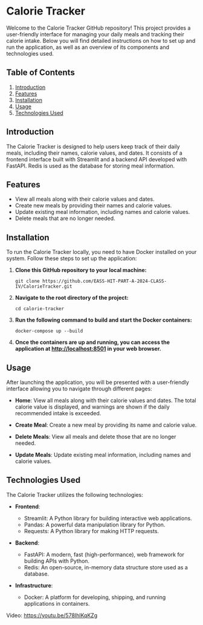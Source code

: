 # Calorie Tracker

Welcome to the Calorie Tracker GitHub repository! This project provides a user-friendly interface for managing your daily meals and tracking their calorie intake. Below you will find detailed instructions on how to set up and run the application, as well as an overview of its components and technologies used.

## Table of Contents

1. [Introduction](#introduction)
2. [Features](#features)
3. [Installation](#installation)
4. [Usage](#usage)
5. [Technologies Used](#technologies-used)

## Introduction

The Calorie Tracker is designed to help users keep track of their daily meals, including their names, calorie values, and dates. It consists of a frontend interface built with Streamlit and a backend API developed with FastAPI. Redis is used as the database for storing meal information.

## Features

- View all meals along with their calorie values and dates.
- Create new meals by providing their names and calorie values.
- Update existing meal information, including names and calorie values.
- Delete meals that are no longer needed.

## Installation

To run the Calorie Tracker locally, you need to have Docker installed on your system. Follow these steps to set up the application:

1. **Clone this GitHub repository to your local machine:**

    ```
    git clone https://github.com/EASS-HIT-PART-A-2024-CLASS-IV/CalorieTracker.git
    ```

2. **Navigate to the root directory of the project:**

    ```
    cd calorie-tracker
    ```

3. **Run the following command to build and start the Docker containers:**

    ```
    docker-compose up --build
    ```

4. **Once the containers are up and running, you can access the application at [http://localhost:8501](http://localhost:8501) in your web browser.**

## Usage

After launching the application, you will be presented with a user-friendly interface allowing you to navigate through different pages:

- **Home**: View all meals along with their calorie values and dates. The total calorie value is displayed, and warnings are shown if the daily recommended intake is exceeded.

- **Create Meal**: Create a new meal by providing its name and calorie value.

- **Delete Meals**: View all meals and delete those that are no longer needed.

- **Update Meals**: Update existing meal information, including names and calorie values.

## Technologies Used

The Calorie Tracker utilizes the following technologies:

- **Frontend**:
  - Streamlit: A Python library for building interactive web applications.
  - Pandas: A powerful data manipulation library for Python.
  - Requests: A Python library for making HTTP requests.

- **Backend**:
  - FastAPI: A modern, fast (high-performance), web framework for building APIs with Python.
  - Redis: An open-source, in-memory data structure store used as a database.

- **Infrastructure**:
  - Docker: A platform for developing, shipping, and running applications in containers.

Video: https://youtu.be/578IhlKqKZg
